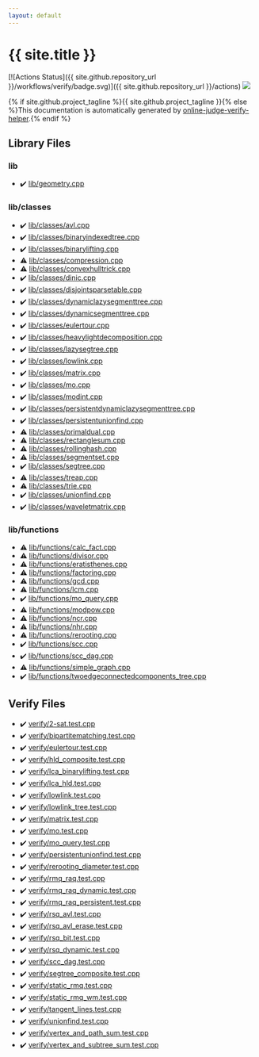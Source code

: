 ```yaml
---
layout: default
---
```


<!-- mathjax config similar to math.stackexchange -->
<script type="text/javascript" async
  src="https://cdnjs.cloudflare.com/ajax/libs/mathjax/2.7.5/MathJax.js?config=TeX-MML-AM_CHTML">
</script>
<script type="text/x-mathjax-config">
  MathJax.Hub.Config({
    TeX: { equationNumbers: { autoNumber: "AMS" }},
    tex2jax: {
      inlineMath: [ ['$','$'] ],
      processEscapes: true
    },
    "HTML-CSS": { matchFontHeight: false },
    displayAlign: "left",
    displayIndent: "2em"
  });
</script>

<script type="text/javascript" src="https://cdnjs.cloudflare.com/ajax/libs/jquery/3.4.1/jquery.min.js"></script>
<script src="https://cdn.jsdelivr.net/npm/jquery-balloon-js@1.1.2/jquery.balloon.min.js" integrity="sha256-ZEYs9VrgAeNuPvs15E39OsyOJaIkXEEt10fzxJ20+2I=" crossorigin="anonymous"></script>
<script type="text/javascript" src="assets/js/copy-button.js"></script>
<link rel="stylesheet" href="assets/css/copy-button.css" />


# {{ site.title }}

[![Actions Status]({{ site.github.repository_url }}/workflows/verify/badge.svg)]({{ site.github.repository_url }}/actions)
<a href="{{ site.github.repository_url }}"><img src="https://img.shields.io/github/last-commit/{{ site.github.owner_name }}/{{ site.github.repository_name }}" /></a>

{% if site.github.project_tagline %}{{ site.github.project_tagline }}{% else %}This documentation is automatically generated by <a href="https://github.com/kmyk/online-judge-verify-helper">online-judge-verify-helper</a>.{% endif %}

## Library Files

<div id="e8acc63b1e238f3255c900eed37254b8"></div>

### lib

* :heavy_check_mark: <a href="library/lib/geometry.cpp.html">lib/geometry.cpp</a>


<div id="1a2816715ae26fbd9c4a8d3f916105a3"></div>

### lib/classes

* :heavy_check_mark: <a href="library/lib/classes/avl.cpp.html">lib/classes/avl.cpp</a>
* :heavy_check_mark: <a href="library/lib/classes/binaryindexedtree.cpp.html">lib/classes/binaryindexedtree.cpp</a>
* :heavy_check_mark: <a href="library/lib/classes/binarylifting.cpp.html">lib/classes/binarylifting.cpp</a>
* :warning: <a href="library/lib/classes/compression.cpp.html">lib/classes/compression.cpp</a>
* :warning: <a href="library/lib/classes/convexhulltrick.cpp.html">lib/classes/convexhulltrick.cpp</a>
* :heavy_check_mark: <a href="library/lib/classes/dinic.cpp.html">lib/classes/dinic.cpp</a>
* :heavy_check_mark: <a href="library/lib/classes/disjointsparsetable.cpp.html">lib/classes/disjointsparsetable.cpp</a>
* :heavy_check_mark: <a href="library/lib/classes/dynamiclazysegmenttree.cpp.html">lib/classes/dynamiclazysegmenttree.cpp</a>
* :heavy_check_mark: <a href="library/lib/classes/dynamicsegmenttree.cpp.html">lib/classes/dynamicsegmenttree.cpp</a>
* :heavy_check_mark: <a href="library/lib/classes/eulertour.cpp.html">lib/classes/eulertour.cpp</a>
* :heavy_check_mark: <a href="library/lib/classes/heavylightdecomposition.cpp.html">lib/classes/heavylightdecomposition.cpp</a>
* :heavy_check_mark: <a href="library/lib/classes/lazysegtree.cpp.html">lib/classes/lazysegtree.cpp</a>
* :heavy_check_mark: <a href="library/lib/classes/lowlink.cpp.html">lib/classes/lowlink.cpp</a>
* :heavy_check_mark: <a href="library/lib/classes/matrix.cpp.html">lib/classes/matrix.cpp</a>
* :heavy_check_mark: <a href="library/lib/classes/mo.cpp.html">lib/classes/mo.cpp</a>
* :heavy_check_mark: <a href="library/lib/classes/modint.cpp.html">lib/classes/modint.cpp</a>
* :heavy_check_mark: <a href="library/lib/classes/persistentdynamiclazysegmenttree.cpp.html">lib/classes/persistentdynamiclazysegmenttree.cpp</a>
* :heavy_check_mark: <a href="library/lib/classes/persistentunionfind.cpp.html">lib/classes/persistentunionfind.cpp</a>
* :warning: <a href="library/lib/classes/primaldual.cpp.html">lib/classes/primaldual.cpp</a>
* :warning: <a href="library/lib/classes/rectanglesum.cpp.html">lib/classes/rectanglesum.cpp</a>
* :warning: <a href="library/lib/classes/rollinghash.cpp.html">lib/classes/rollinghash.cpp</a>
* :warning: <a href="library/lib/classes/segmentset.cpp.html">lib/classes/segmentset.cpp</a>
* :heavy_check_mark: <a href="library/lib/classes/segtree.cpp.html">lib/classes/segtree.cpp</a>
* :warning: <a href="library/lib/classes/treap.cpp.html">lib/classes/treap.cpp</a>
* :warning: <a href="library/lib/classes/trie.cpp.html">lib/classes/trie.cpp</a>
* :heavy_check_mark: <a href="library/lib/classes/unionfind.cpp.html">lib/classes/unionfind.cpp</a>
* :heavy_check_mark: <a href="library/lib/classes/waveletmatrix.cpp.html">lib/classes/waveletmatrix.cpp</a>


<div id="abc4d0f7246596dc1cbcc6b77896a2fc"></div>

### lib/functions

* :warning: <a href="library/lib/functions/calc_fact.cpp.html">lib/functions/calc_fact.cpp</a>
* :warning: <a href="library/lib/functions/divisor.cpp.html">lib/functions/divisor.cpp</a>
* :warning: <a href="library/lib/functions/eratisthenes.cpp.html">lib/functions/eratisthenes.cpp</a>
* :warning: <a href="library/lib/functions/factoring.cpp.html">lib/functions/factoring.cpp</a>
* :warning: <a href="library/lib/functions/gcd.cpp.html">lib/functions/gcd.cpp</a>
* :warning: <a href="library/lib/functions/lcm.cpp.html">lib/functions/lcm.cpp</a>
* :heavy_check_mark: <a href="library/lib/functions/mo_query.cpp.html">lib/functions/mo_query.cpp</a>
* :warning: <a href="library/lib/functions/modpow.cpp.html">lib/functions/modpow.cpp</a>
* :warning: <a href="library/lib/functions/ncr.cpp.html">lib/functions/ncr.cpp</a>
* :warning: <a href="library/lib/functions/nhr.cpp.html">lib/functions/nhr.cpp</a>
* :warning: <a href="library/lib/functions/rerooting.cpp.html">lib/functions/rerooting.cpp</a>
* :heavy_check_mark: <a href="library/lib/functions/scc.cpp.html">lib/functions/scc.cpp</a>
* :heavy_check_mark: <a href="library/lib/functions/scc_dag.cpp.html">lib/functions/scc_dag.cpp</a>
* :warning: <a href="library/lib/functions/simple_graph.cpp.html">lib/functions/simple_graph.cpp</a>
* :heavy_check_mark: <a href="library/lib/functions/twoedgeconnectedcomponents_tree.cpp.html">lib/functions/twoedgeconnectedcomponents_tree.cpp</a>


## Verify Files

* :heavy_check_mark: <a href="verify/verify/2-sat.test.cpp.html">verify/2-sat.test.cpp</a>
* :heavy_check_mark: <a href="verify/verify/bipartitematching.test.cpp.html">verify/bipartitematching.test.cpp</a>
* :heavy_check_mark: <a href="verify/verify/eulertour.test.cpp.html">verify/eulertour.test.cpp</a>
* :heavy_check_mark: <a href="verify/verify/hld_composite.test.cpp.html">verify/hld_composite.test.cpp</a>
* :heavy_check_mark: <a href="verify/verify/lca_binarylifting.test.cpp.html">verify/lca_binarylifting.test.cpp</a>
* :heavy_check_mark: <a href="verify/verify/lca_hld.test.cpp.html">verify/lca_hld.test.cpp</a>
* :heavy_check_mark: <a href="verify/verify/lowlink.test.cpp.html">verify/lowlink.test.cpp</a>
* :heavy_check_mark: <a href="verify/verify/lowlink_tree.test.cpp.html">verify/lowlink_tree.test.cpp</a>
* :heavy_check_mark: <a href="verify/verify/matrix.test.cpp.html">verify/matrix.test.cpp</a>
* :heavy_check_mark: <a href="verify/verify/mo.test.cpp.html">verify/mo.test.cpp</a>
* :heavy_check_mark: <a href="verify/verify/mo_query.test.cpp.html">verify/mo_query.test.cpp</a>
* :heavy_check_mark: <a href="verify/verify/persistentunionfind.test.cpp.html">verify/persistentunionfind.test.cpp</a>
* :heavy_check_mark: <a href="verify/verify/rerooting_diameter.test.cpp.html">verify/rerooting_diameter.test.cpp</a>
* :heavy_check_mark: <a href="verify/verify/rmq_raq.test.cpp.html">verify/rmq_raq.test.cpp</a>
* :heavy_check_mark: <a href="verify/verify/rmq_raq_dynamic.test.cpp.html">verify/rmq_raq_dynamic.test.cpp</a>
* :heavy_check_mark: <a href="verify/verify/rmq_raq_persistent.test.cpp.html">verify/rmq_raq_persistent.test.cpp</a>
* :heavy_check_mark: <a href="verify/verify/rsq_avl.test.cpp.html">verify/rsq_avl.test.cpp</a>
* :heavy_check_mark: <a href="verify/verify/rsq_avl_erase.test.cpp.html">verify/rsq_avl_erase.test.cpp</a>
* :heavy_check_mark: <a href="verify/verify/rsq_bit.test.cpp.html">verify/rsq_bit.test.cpp</a>
* :heavy_check_mark: <a href="verify/verify/rsq_dynamic.test.cpp.html">verify/rsq_dynamic.test.cpp</a>
* :heavy_check_mark: <a href="verify/verify/scc_dag.test.cpp.html">verify/scc_dag.test.cpp</a>
* :heavy_check_mark: <a href="verify/verify/segtree_composite.test.cpp.html">verify/segtree_composite.test.cpp</a>
* :heavy_check_mark: <a href="verify/verify/static_rmq.test.cpp.html">verify/static_rmq.test.cpp</a>
* :heavy_check_mark: <a href="verify/verify/static_rmq_wm.test.cpp.html">verify/static_rmq_wm.test.cpp</a>
* :heavy_check_mark: <a href="verify/verify/tangent_lines.test.cpp.html">verify/tangent_lines.test.cpp</a>
* :heavy_check_mark: <a href="verify/verify/unionfind.test.cpp.html">verify/unionfind.test.cpp</a>
* :heavy_check_mark: <a href="verify/verify/vertex_and_path_sum.test.cpp.html">verify/vertex_and_path_sum.test.cpp</a>
* :heavy_check_mark: <a href="verify/verify/vertex_and_subtree_sum.test.cpp.html">verify/vertex_and_subtree_sum.test.cpp</a>


